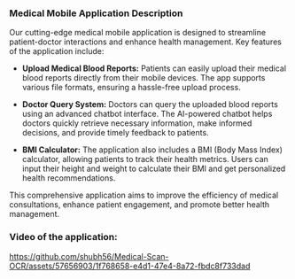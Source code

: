 ### Medical Mobile Application Description

Our cutting-edge medical mobile application is designed to streamline patient-doctor interactions and enhance health management. Key features of the application include:

- **Upload Medical Blood Reports:** Patients can easily upload their medical blood reports directly from their mobile devices. The app supports various file formats, ensuring a hassle-free upload process.

- **Doctor Query System:** Doctors can query the uploaded blood reports using an advanced chatbot interface. The AI-powered chatbot helps doctors quickly retrieve necessary information, make informed decisions, and provide timely feedback to patients.

- **BMI Calculator:** The application also includes a BMI (Body Mass Index) calculator, allowing patients to track their health metrics. Users can input their height and weight to calculate their BMI and get personalized health recommendations.

This comprehensive application aims to improve the efficiency of medical consultations, enhance patient engagement, and promote better health management.

### Video of the application:


https://github.com/shubh56/Medical-Scan-OCR/assets/57656903/1f768658-e4d1-47e4-8a72-fbdc8f733dad

